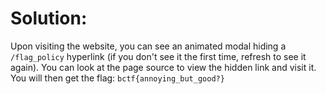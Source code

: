 # Solution:

Upon visiting the website, you can see an animated modal hiding a `/flag_policy` hyperlink (if you don't see it the first time, refresh to see it again). You can look at the page source to view the hidden link and visit it. You will then get the flag: `bctf{annoying_but_good?}`

